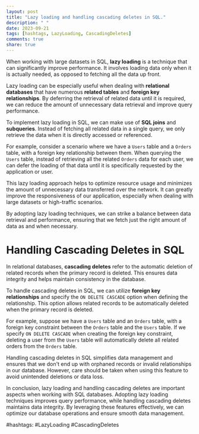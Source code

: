 ```yaml
---
layout: post
title: "Lazy loading and handling cascading deletes in SQL."
description: " "
date: 2023-09-21
tags: [hashtags, LazyLoading, CascadingDeletes]
comments: true
share: true
---
```


When working with large datasets in SQL, **lazy loading** is a technique that can significantly improve performance. It involves loading data only when it is actually needed, as opposed to fetching all the data up front.

Lazy loading can be especially useful when dealing with **relational databases** that have numerous **related tables** and **foreign key relationships**. By deferring the retrieval of related data until it is required, we can reduce the amount of unnecessary data retrieval and improve query performance.

To implement lazy loading in SQL, we can make use of **SQL joins** and **subqueries**. Instead of fetching all related data in a single query, we only retrieve the data when it is directly accessed or referenced.

For example, consider a scenario where we have a `Users` table and a `Orders` table, with a foreign key relationship between them. When querying the `Users` table, instead of retrieving all the related `Orders` data for each user, we can defer the loading of that data until it is specifically requested by the application or user.

This lazy loading approach helps to optimize resource usage and minimizes the amount of unnecessary data transferred over the network. It can greatly improve the responsiveness of our application, especially when dealing with large datasets or high-traffic scenarios.

By adopting lazy loading techniques, we can strike a balance between data retrieval and performance, ensuring that we fetch just the right amount of data as and when necessary.

# Handling Cascading Deletes in SQL

In relational databases, **cascading deletes** refer to the automatic deletion of related records when the primary record is deleted. This ensures data integrity and helps maintain consistency in the database.

To handle cascading deletes in SQL, we can utilize **foreign key relationships** and specify the `ON DELETE CASCADE` option when defining the relationship. This option allows related records to be automatically deleted when the primary record is deleted.

For example, suppose we have a `Users` table and an `Orders` table, with a foreign key constraint between the `Orders` table and the `Users` table. If we specify `ON DELETE CASCADE` when creating the foreign key constraint, deleting a user from the `Users` table will automatically delete all related orders from the `Orders` table.

Handling cascading deletes in SQL simplifies data management and ensures that we don't end up with orphaned records or invalid relationships in our database. However, care should be taken when using this feature to avoid unintended deletions or data loss.

In conclusion, lazy loading and handling cascading deletes are important aspects when working with SQL databases. Adopting lazy loading techniques improves query performance, while handling cascading deletes maintains data integrity. By leveraging these features effectively, we can optimize our database operations and ensure smooth data management.

#hashtags: #LazyLoading #CascadingDeletes